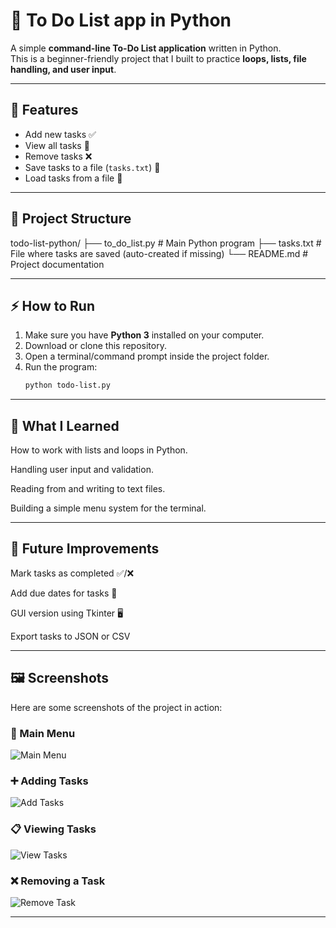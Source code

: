 # 📝 To Do List app in Python

A simple **command-line To-Do List application** written in Python.  
This is a beginner-friendly project that I built to practice **loops, lists, file handling, and user input**.

---

## 🚀 Features
- Add new tasks ✅  
- View all tasks 👀  
- Remove tasks ❌  
- Save tasks to a file (`tasks.txt`) 💾  
- Load tasks from a file 📂  

---

## 📂 Project Structure
todo-list-python/
├── to_do_list.py # Main Python program
├── tasks.txt # File where tasks are saved (auto-created if missing)
└── README.md # Project documentation


---

## ⚡ How to Run
1. Make sure you have **Python 3** installed on your computer.  
2. Download or clone this repository.  
3. Open a terminal/command prompt inside the project folder.  
4. Run the program:
   ```bash
   python todo-list.py

---

## 🧠 What I Learned

How to work with lists and loops in Python.

Handling user input and validation.

Reading from and writing to text files.

Building a simple menu system for the terminal.

---

## 📌 Future Improvements

Mark tasks as completed ✅/❌

Add due dates for tasks 📅

GUI version using Tkinter 🖥️

Export tasks to JSON or CSV

---

## 🖼️ Screenshots

Here are some screenshots of the project in action:

### 📌 Main Menu
![Main Menu](images/main-menu.png)

### ➕ Adding Tasks
![Add Tasks](images/add-task.png)

### 📋 Viewing Tasks
![View Tasks](images/View-Tasks.png)

### ❌ Removing a Task
![Remove Task](images/remove-task.png)

---

